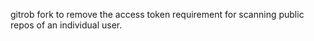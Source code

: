 gitrob fork to remove the access token requirement for scanning public repos of an individual user.

